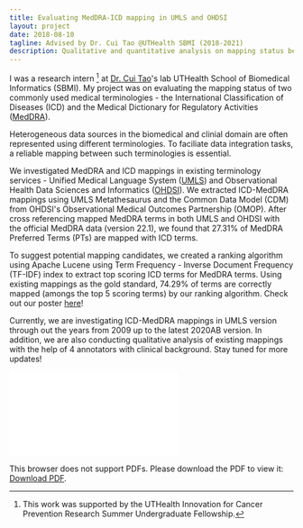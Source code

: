 ```yaml
---
title: Evaluating MedDRA-ICD mapping in UMLS and OHDSI
layout: project
date: 2018-08-10
tagline: Advised by Dr. Cui Tao @UTHealth SBMI (2018-2021)
description: Qualitative and quantitative analysis on mapping status between MedDRA and ICD
---
```


I was a research intern [^1] at [Dr. Cui Tao](https://sbmi.uth.edu/faculty-and-staff/cui-tao.htm)'s lab UTHealth School of Biomedical Informatics (SBMI). My project was on evaluating the mapping status of two commonly used medical terminologies - the International Classification of Diseases (ICD) and the Medical Dictionary for Regulatory Activities ([MedDRA](https://www.meddra.org/)). 

Heterogeneous data sources in the biomedical and clinial domain are often represented using different terminologies. To faciliate data integration tasks, a reliable mapping between such terminologies is essential.

We investigated MedDRA and ICD mappings in existing terminology services - Unified Medical Language System ([UMLS](https://www.nlm.nih.gov/research/umls/index.html)) and Observational Health Data Sciences and Informatics ([OHDSI](https://ohdsi.org/)). We extracted ICD-MedDRA mappings using UMLS Metathesaurus and the Common Data Model (CDM) from OHDSI's Observational Medical Outcomes Partnership (OMOP). After cross referencing mapped MedDRA terms in both UMLS and OHDSI with the official MedDRA data (version 22.1), we found that 27.31% of MedDRA Preferred Terms (PTs) are mapped with ICD terms.

To suggest potential mapping candidates, we created a ranking algorithm using Apache Lucene using Term Frequency - Inverse Document Frequency (TF-IDF) index to extract top scoring ICD terms for MedDRA terms. Using existing mappings as the gold standard, 74.29% of terms are correctly mapped (amongs the top 5 scoring terms) by our ranking algorithm. Check out our poster [here](/assets/projects/cprit-poster.pdf)!

Currently, we are investigating ICD-MedDRA mappings in UMLS version through out the years from 2009 up to the latest 2020AB version. In addition, we are also conducting qualitative analysis of existing mappings with the help of 4 annotators with clinical background. Stay tuned for more updates!
  
<object data="/assets/projects/cprit-poster.pdf" type="application/pdf" width="900px" height="500px">
    <embed src="/assets/projects/cprit-poster.pdf">
        <p>This browser does not support PDFs. Please download the PDF to view it: <a href="/assets/projects/cprit-poster.pdf">Download PDF</a>.</p>
    </embed>
</object>

[^1]: This work was supported by the UTHealth Innovation for Cancer Prevention Research Summer Undergraduate Fellowship.

